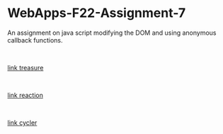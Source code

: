 # WebApps-F22-Assignment-7
An assignment on java script modifying the DOM and using anonymous callback functions.

<br>

 [link treasure](https://44-563-web-apps-f22.github.io/44563-webapps-assignment-7-rayudu1018/treasure.html)

<br>

[link reaction](https://44-563-web-apps-f22.github.io/44563-webapps-assignment-7-rayudu1018/reaction.html)

<br>

[link cycler](https://44-563-web-apps-f22.github.io/44563-webapps-assignment-7-rayudu1018/cycler.html)
